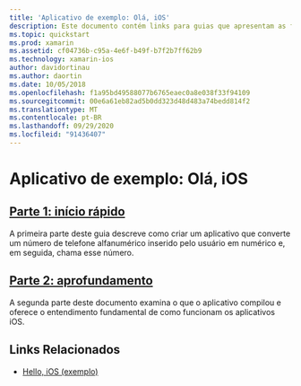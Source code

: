```yaml
---
title: 'Aplicativo de exemplo: Olá, iOS'
description: Este documento contém links para guias que apresentam as ferramentas e os conceitos necessários para entender como criar e implantar um aplicativo do Xamarin.iOS.
ms.topic: quickstart
ms.prod: xamarin
ms.assetid: cf04736b-c95a-4e6f-b49f-b7f2b7ff62b9
ms.technology: xamarin-ios
author: davidortinau
ms.author: daortin
ms.date: 10/05/2018
ms.openlocfilehash: f1a95bd49588077b6765eaec0a8e038f33f94109
ms.sourcegitcommit: 00e6a61eb82ad5b0dd323d48d483a74bedd814f2
ms.translationtype: MT
ms.contentlocale: pt-BR
ms.lasthandoff: 09/29/2020
ms.locfileid: "91436407"
---
```

# <a name="sample-app-hello-ios"></a>Aplicativo de exemplo: Olá, iOS

## <a name="part-1-quickstart"></a>[Parte 1: início rápido](~/ios/get-started/hello-ios/hello-ios-quickstart.md)

A primeira parte deste guia descreve como criar um aplicativo que converte um número de telefone alfanumérico inserido pelo usuário em numérico e, em seguida, chama esse número.

## <a name="part-2-deep-dive"></a>[Parte 2: aprofundamento](~/ios/get-started/hello-ios/hello-ios-deepdive.md)

A segunda parte deste documento examina o que o aplicativo compilou e oferece o entendimento fundamental de como funcionam os aplicativos iOS.

## <a name="related-links"></a>Links Relacionados

- [Hello, iOS (exemplo)](/samples/xamarin/ios-samples/hello-ios)